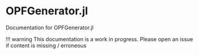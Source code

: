 # OPFGenerator.jl

Documentation for OPFGenerator.jl

!!! warning
    This documentation is a work in progress.
    Please open an issue if content is missing / erroneous